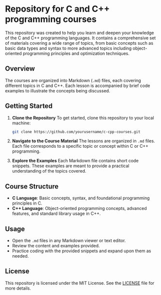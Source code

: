 # Repository for C and C++ programming courses
This repository was created to help you learn and deepen your knowledge of the C and C++ programming languages. It contains a comprehensive set of materials covering a wide range of topics, from basic concepts such as basic data types and syntax to more advanced topics including object-oriented programming principles and optimization techniques.

## Overview
The courses are organized into Markdown (`.md`) files, each covering different topics in C and C++. Each lesson is accompanied by brief code examples to illustrate the concepts being discussed. 

## Getting Started
1. **Clone the Repository**
   To get started, clone this repository to your local machine:
   ```bash
   git clone https://github.com/yourusername/c-cpp-courses.git
   ```

2. **Navigate to the Course Material**
   The lessons are organized in `.md` files. Each file corresponds to a specific topic or concept within C or C++ programming.

3. **Explore the Examples**
   Each Markdown file contains short code snippets. These examples are meant to provide a practical understanding of the topics covered.

## Course Structure
- **C Language**: Basic concepts, syntax, and foundational programming principles in C.
- **C++ Language**: Object-oriented programming concepts, advanced features, and standard library usage in C++.

## Usage
- Open the `.md` files in any Markdown viewer or text editor.
- Review the content and examples provided.
- Practice coding with the provided snippets and expand upon them as needed.

## License
This repository is licensed under the MIT License. See the [LICENSE](LICENSE) file for more details.
